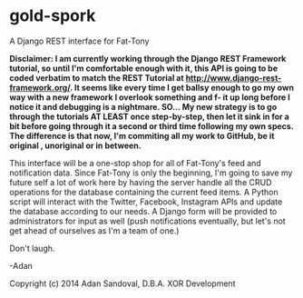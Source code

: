 gold-spork
==========

A Django REST interface for Fat-Tony

**Disclaimer: I am currently working through the Django REST Framework tutorial, so until I'm comfortable enough with it, this API is going to be coded verbatim to match the REST Tutorial at http://www.django-rest-framework.org/. It seems like every time I get ballsy enough to go my own way with a new framework I overlook something and f- it up long before I notice it and debugging is a nightmare. SO... My new strategy is to go through the tutorials AT LEAST once step-by-step, then let it sink in for a bit before going through it a second or third time following my own specs. The difference is that now, I'm commiting all my work to GitHub, be it original , unoriginal or in between.**

This interface will be a one-stop shop for all of Fat-Tony's feed and notification data. Since Fat-Tony is only the beginning, I'm going to save my future self a lot of work here by having the server handle all the CRUD operations for the database containing the current feed items. A Python script will interact with the Twitter, Facebook, Instagram APIs and update the database according to our needs. A Django form will be provided to administrators for input as well (push notifications eventually, but let's not get ahead of ourselves as I'm a team of one.)

Don't laugh.

-Adan

Copyright (c) 2014 Adan Sandoval, D.B.A. XOR Development
